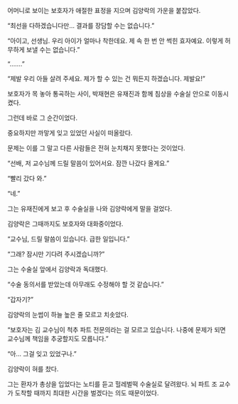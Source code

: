 어머니로 보이는 보호자가 애절한 표정을 지으며 김양락의 가운을 붙잡았다.

“최선을 다하겠습니다만… 결과를 장담할 수는 없습니다.”

“아이고, 선생님. 우리 아이가 얼마나 착한데요. 제 속 한 번 안 썩힌 효자예요. 이렇게 허무하게 보낼 수는 없습니다.”

“…….”

“제발 우리 아들 살려 주세요. 제가 할 수 있는 건 뭐든지 하겠습니다. 제발요!”

보호자가 목 놓아 통곡하는 사이, 박재현은 유재진과 함께 침상을 수술실 안으로 이동시켰다.

그런데 바로 그 순간이었다.

중요하지만 까맣게 잊고 있었던 사실이 떠올랐다.

문제는 이를 그 말고 다른 사람들은 전혀 눈치채지 못했다는 것이었다.

“선배, 저 교수님께 드릴 말씀이 있어서요. 잠깐 나갔다 올게요.”

“빨리 갔다 와.”

“네.”

그는 유재진에게 보고 후 수술실을 나와 김양락에게 말을 걸었다.

김양락은 그때까지도 보호자와 대화중이었다.

“교수님, 드릴 말씀이 있습니다. 급한 일입니다.”

“그래? 잠시만 기다려 주시겠습니까?”

그는 수술실 앞에서 김양락과 독대했다.

“수술 동의서를 받았는데 아무래도 수정해야 할 것 같습니다.”

“갑자기?”

김양락의 눈썹이 하늘 높은 줄 모르고 치솟았다.

“보호자는 김 교수님이 척추 파트 전문의라는 걸 모르고 있습니다. 나중에 문제가 되면 교수님께 책임을 추궁할지도 모릅니다.”

“아… 그걸 잊고 있었구나.”

김양락이 혀를 찼다.

그는 환자가 총상을 입었다는 노티를 듣고 헐레벌떡 수술실로 달려왔다. 뇌 파트 조 교수가 도착할 때까지 최대한 시간을 벌겠다는 의도 때문이었다.